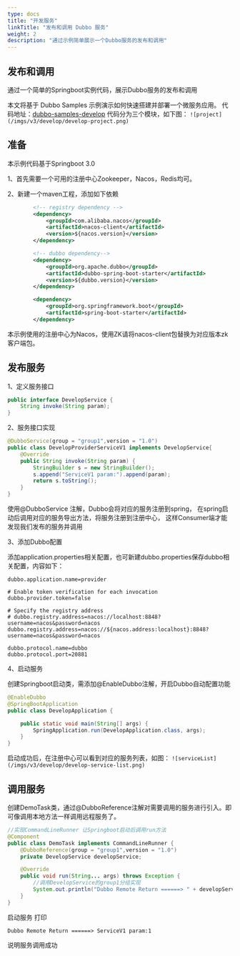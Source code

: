 ```yaml
---
type: docs
title: "开发服务"
linkTitle: "发布和调用 Dubbo 服务"
weight: 2
description: "通过示例简单展示一个Dubbo服务的发布和调用"
---
```

## 发布和调用
通过一个简单的Springboot实例代码，展示Dubbo服务的发布和调用

本文将基于 Dubbo Samples 示例演示如何快速搭建并部署一个微服务应用。
代码地址：[dubbo-samples-develop](https://github.com/apache/dubbo-samples/10-task/dubbo-samples-develop)
代码分为三个模块，如下图：
`![project](/imgs/v3/develop/develop-project.png)`

## 准备
本示例代码基于Springboot 3.0

1、首先需要一个可用的注册中心Zookeeper，Nacos，Redis均可。

2、新建一个maven工程，添加如下依赖
```xml
        <!-- registry dependency -->
        <dependency>
            <groupId>com.alibaba.nacos</groupId>
            <artifactId>nacos-client</artifactId>
            <version>${nacos.version}</version>
        </dependency>

        <!-- dubbo dependency-->
        <dependency>
            <groupId>org.apache.dubbo</groupId>
            <artifactId>dubbo-spring-boot-starter</artifactId>
            <version>${dubbo.version}</version>
        </dependency>

        <dependency>
            <groupId>org.springframework.boot</groupId>
            <artifactId>spring-boot-starter</artifactId>
        </dependency>

```
本示例使用的注册中心为Nacos，使用ZK请将nacos-client包替换为对应版本zk客户端包。

## 发布服务
1、定义服务接口
```java
public interface DevelopService {
    String invoke(String param);
}
```
2、服务接口实现
```java
@DubboService(group = "group1",version = "1.0")
public class DevelopProviderServiceV1 implements DevelopService{
    @Override
    public String invoke(String param) {
        StringBuilder s = new StringBuilder();
        s.append("ServiceV1 param:").append(param);
        return s.toString();
    }
}
```
使用@DubboService 注解，Dubbo会将对应的服务注册到spring，
在spring启动后调用对应的服务导出方法，将服务注册到注册中心，
这样Consumer端才能发现我们发布的服务并调用

3、添加Dubbo配置

添加application.properties相关配置，也可新建dubbo.properties保存dubbo相关配置，内容如下：
```properties
dubbo.application.name=provider

# Enable token verification for each invocation
dubbo.provider.token=false

# Specify the registry address
# dubbo.registry.address=nacos://localhost:8848?username=nacos&password=nacos
dubbo.registry.address=nacos://${nacos.address:localhost}:8848?username=nacos&password=nacos

dubbo.protocol.name=dubbo
dubbo.protocol.port=20881
```

4、启动服务

创建Springboot启动类，需添加@EnableDubbo注解，开启Dubbo自动配置功能
```java
@EnableDubbo
@SpringBootApplication
public class DevelopApplication {

    public static void main(String[] args) {
        SpringApplication.run(DevelopApplication.class, args);
    }
}

```
启动成功后，在注册中心可以看到对应的服务列表，如图：
`![serviceList](/imgs/v3/develop/develop-service-list.png)`

## 调用服务

创建DemoTask类，通过@DubboReference注解对需要调用的服务进行引入。即可像调用本地方法一样调用远程服务了。

```java
//实现CommandLineRunner 让Springboot启动后调用run方法
@Component
public class DemoTask implements CommandLineRunner {
    @DubboReference(group = "group1",version = "1.0")
    private DevelopService developService;

    @Override
    public void run(String... args) throws Exception {
        //调用DevelopService的group1分组实现
        System.out.println("Dubbo Remote Return ======> " + developService.invoke("1"));
    }
}
```

启动服务 打印

`Dubbo Remote Return ======> ServiceV1 param:1`

说明服务调用成功
